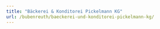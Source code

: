 ```yaml
---
title: "Bäckerei & Konditorei Pickelmann KG"
url: /bubenreuth/baeckerei-und-konditorei-pickelmann-kg/
---
```

